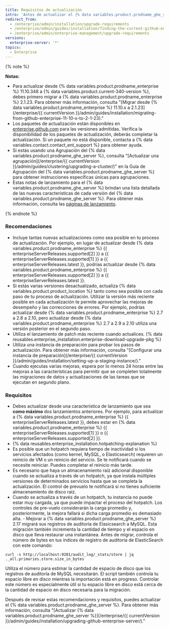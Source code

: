 ```yaml
---
title: Requisitos de actualización
intro: 'Antes de actualizar el {% data variables.product.prodname_ghe_server %}, revisa estas recomendaciones y requisitos para planificar tu estrategia de actualización.'
redirect_from:
  - /enterprise/admin/installation/upgrade-requirements
  - /enterprise/admin/guides/installation/finding-the-current-github-enterprise-release/
  - /enterprise/admin/enterprise-management/upgrade-requirements
versions:
  enterprise-server: '*'
topics:
  - Enterprise
---
```


{% note %}

**Notas:**
- Para actualizar desde {% data variables.product.prodname_enterprise %} 11.10.348 a {% data variables.product.current-340-version %}, debes primero migrar a {% data variables.product.prodname_enterprise %} 2.1.23. Para obtener más información, consulta "[Migrar desde {% data variables.product.prodname_enterprise %} 11.10.x a 2.1.23](/enterprise/{{ currentVersion }}/admin/guides/installation/migrating-from-github-enterprise-11-10-x-to-2-1-23)."
- Los paquetes de actualización están disponibles en [enterprise.github.com](https://enterprise.github.com/releases) para las versiones admitidas. Verifica la disponibilidad de los paquetes de actualización, deberás completar la actualización. Si un paquete no está disponible, contacta a {% data variables.contact.contact_ent_support %} para obtener ayuda.
- Si estás usando una Agrupación del {% data variables.product.prodname_ghe_server %}, consulta "[Actualizar una agrupación](/enterprise/{{ currentVersion }}/admin/guides/clustering/upgrading-a-cluster/)" en la Guía de Agrupación del {% data variables.product.prodname_ghe_server %} para obtener instrucciones específicas únicas para agrupaciones.
-   Estas notas de lanzamiento para el {% data variables.product.prodname_ghe_server %} brindan una lista detallada de las nuevas características de cada versión del {% data variables.product.prodname_ghe_server %}. Para obtener más información, consulta las [páginas de lanzamiento](https://enterprise.github.com/releases).

{% endnote %}

### Recomendaciones

- Incluye tantas nuevas actualizaciones como sea posible en tu proceso de actualización. Por ejemplo, en lugar de actualizar desde {% data variables.product.prodname_enterprise %} {{ enterpriseServerReleases.supported[2] }} a {{ enterpriseServerReleases.supported[1] }} a {{ enterpriseServerReleases.latest }}, podrías actualizar desde {% data variables.product.prodname_enterprise %} {{ enterpriseServerReleases.supported[2] }} a {{ enterpriseServerReleases.latest }}.
- Si estás varias versiones desactualizado, actualiza {% data variables.product.product_location %} tanto como sea posible con cada paso de tu proceso de actualización. Utilizar la versión más reciente posible en cada actualización te permite aprovechar las mejoras de desempeño y las correcciones de errores. Por ejemplo, podrías actualizar desde {% data variables.product.prodname_enterprise %} 2.7 a 2.8 a 2.10, pero actualizar desde {% data variables.product.prodname_enterprise %} 2.7 a 2.9 a 2.10 utiliza una versión posterior en el segundo paso.
- Utiliza el lanzamiento de patch más reciente cuando actualices. {% data reusables.enterprise_installation.enterprise-download-upgrade-pkg %}
- Utiliza una instancia de preparación para probar los pasos de actualización. Para obtener más información, consulta "[Configurar una instancia de preparación](/enterprise/{{ currentVersion }}/admin/guides/installation/setting-up-a-staging-instance/)."
- Cuando ejecutas varias mejoras, espera por lo menos 24 horas entre las mejoras a las características para permitir que se completen totalmente las migraciones de datos y actualizaciones de las tareas que se ejecutan en segundo plano.

### Requisitos

- Debes actualizar desde una característica de lanzamiento que sea **como máximo** dos lanzamientos anteriores. Por ejemplo, para actualizar a {% data variables.product.prodname_enterprise %} {{ enterpriseServerReleases.latest }}, debes estar en {% data variables.product.prodname_enterprise %} {{ enterpriseServerReleases.supported[1] }} o {{ enterpriseServerReleases.supported[2] }}.
- {% data reusables.enterprise_installation.hotpatching-explanation %}
- Es posible que un hotpatch requiera tiempo de inactividad si los servicios afectados (como kernel, MySQL, o Elasticsearch) requieren un reinicio de VM o un reinicio del servicio. Se te notificará cuando se necesite reiniciar. Puedes completar el reinicio más tarde.
- Es necesario que haya un almacenamiento raíz adicional disponible cuando se actualiza a través de un hotpatch, ya que instala múltiples versiones de determinados servicios hasta que se completa la actualización. El control de prevuelo te notificará si no tienes suficiente almacenamiento de disco raíz.
- Cuando se actualiza a través de un hotpatch, tu instancia no puede estar muy cargada, ya que puede impactar el proceso del hotpatch. Los controles de pre-vuelo considerarán la carga promedio y, posteriormente, la mejora fallará si dicha carga promedio es demasiado alta. - Mejorar a {% data variables.product.prodname_ghe_server %} 2.17 migrará sus registros de auditoría de Elasicsearch a MySQL. Esta migración también incrementa la cantidad de tiempo y el espacio en disco que lleva restaurar una instantánea. Antes de migrar, controla el número de bytes en tus índices de registro de auditoría de ElasticSearch con este comando:
``` shell
curl -s http://localhost:9201/audit_log/_stats/store | jq ._all.primaries.store.size_in_bytes
```
Utiliza el número para estimar la cantidad de espacio de disco que los registros de auditoría de MySQL necesitarán. El script también controla tu espacio libre en disco mientras la importación está en progreso. Controlar este número es especialmente útil si tu espacio libre en disco está cerca de la cantidad de espacio en disco necesaria para la migración.

Después de revisar estas recomendaciones y requisitos, puedes actualizar el {% data variables.product.prodname_ghe_server %}. Para obtener más información, consulta "[Actualizar {% data variables.product.prodname_ghe_server %}](/enterprise/{{ currentVersion }}/admin/guides/installation/upgrading-github-enterprise-server/)."
